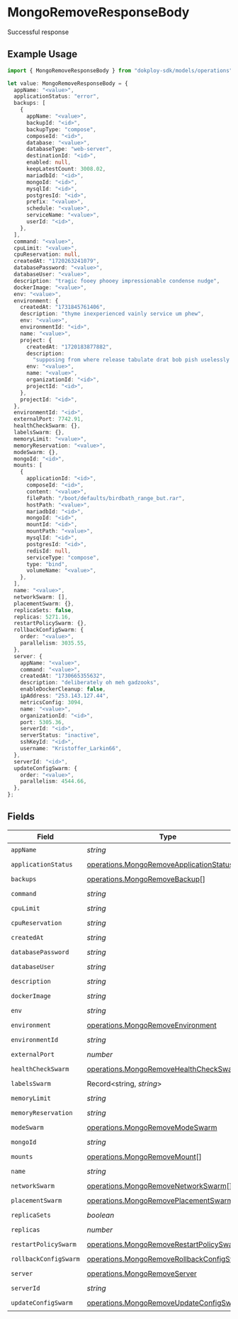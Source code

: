 # MongoRemoveResponseBody

Successful response

## Example Usage

```typescript
import { MongoRemoveResponseBody } from "dokploy-sdk/models/operations";

let value: MongoRemoveResponseBody = {
  appName: "<value>",
  applicationStatus: "error",
  backups: [
    {
      appName: "<value>",
      backupId: "<id>",
      backupType: "compose",
      composeId: "<id>",
      database: "<value>",
      databaseType: "web-server",
      destinationId: "<id>",
      enabled: null,
      keepLatestCount: 3008.02,
      mariadbId: "<id>",
      mongoId: "<id>",
      mysqlId: "<id>",
      postgresId: "<id>",
      prefix: "<value>",
      schedule: "<value>",
      serviceName: "<value>",
      userId: "<id>",
    },
  ],
  command: "<value>",
  cpuLimit: "<value>",
  cpuReservation: null,
  createdAt: "1720263241079",
  databasePassword: "<value>",
  databaseUser: "<value>",
  description: "tragic fooey phooey impressionable condense nudge",
  dockerImage: "<value>",
  env: "<value>",
  environment: {
    createdAt: "1731845761406",
    description: "thyme inexperienced vainly service um phew",
    env: "<value>",
    environmentId: "<id>",
    name: "<value>",
    project: {
      createdAt: "1720183877882",
      description:
        "supposing from where release tabulate drat bob pish uselessly once",
      env: "<value>",
      name: "<value>",
      organizationId: "<id>",
      projectId: "<id>",
    },
    projectId: "<id>",
  },
  environmentId: "<id>",
  externalPort: 7742.91,
  healthCheckSwarm: {},
  labelsSwarm: {},
  memoryLimit: "<value>",
  memoryReservation: "<value>",
  modeSwarm: {},
  mongoId: "<id>",
  mounts: [
    {
      applicationId: "<id>",
      composeId: "<id>",
      content: "<value>",
      filePath: "/boot/defaults/birdbath_range_but.rar",
      hostPath: "<value>",
      mariadbId: "<id>",
      mongoId: "<id>",
      mountId: "<id>",
      mountPath: "<value>",
      mysqlId: "<id>",
      postgresId: "<id>",
      redisId: null,
      serviceType: "compose",
      type: "bind",
      volumeName: "<value>",
    },
  ],
  name: "<value>",
  networkSwarm: [],
  placementSwarm: {},
  replicaSets: false,
  replicas: 5271.16,
  restartPolicySwarm: {},
  rollbackConfigSwarm: {
    order: "<value>",
    parallelism: 3035.55,
  },
  server: {
    appName: "<value>",
    command: "<value>",
    createdAt: "1730665355632",
    description: "deliberately oh meh gadzooks",
    enableDockerCleanup: false,
    ipAddress: "253.143.127.44",
    metricsConfig: 3094,
    name: "<value>",
    organizationId: "<id>",
    port: 5305.36,
    serverId: "<id>",
    serverStatus: "inactive",
    sshKeyId: "<id>",
    username: "Kristoffer_Larkin66",
  },
  serverId: "<id>",
  updateConfigSwarm: {
    order: "<value>",
    parallelism: 4544.66,
  },
};
```

## Fields

| Field                                                                                                  | Type                                                                                                   | Required                                                                                               | Description                                                                                            |
| ------------------------------------------------------------------------------------------------------ | ------------------------------------------------------------------------------------------------------ | ------------------------------------------------------------------------------------------------------ | ------------------------------------------------------------------------------------------------------ |
| `appName`                                                                                              | *string*                                                                                               | :heavy_check_mark:                                                                                     | N/A                                                                                                    |
| `applicationStatus`                                                                                    | [operations.MongoRemoveApplicationStatus](../../models/operations/mongoremoveapplicationstatus.md)     | :heavy_check_mark:                                                                                     | N/A                                                                                                    |
| `backups`                                                                                              | [operations.MongoRemoveBackup](../../models/operations/mongoremovebackup.md)[]                         | :heavy_check_mark:                                                                                     | N/A                                                                                                    |
| `command`                                                                                              | *string*                                                                                               | :heavy_check_mark:                                                                                     | N/A                                                                                                    |
| `cpuLimit`                                                                                             | *string*                                                                                               | :heavy_check_mark:                                                                                     | N/A                                                                                                    |
| `cpuReservation`                                                                                       | *string*                                                                                               | :heavy_check_mark:                                                                                     | N/A                                                                                                    |
| `createdAt`                                                                                            | *string*                                                                                               | :heavy_check_mark:                                                                                     | N/A                                                                                                    |
| `databasePassword`                                                                                     | *string*                                                                                               | :heavy_check_mark:                                                                                     | N/A                                                                                                    |
| `databaseUser`                                                                                         | *string*                                                                                               | :heavy_check_mark:                                                                                     | N/A                                                                                                    |
| `description`                                                                                          | *string*                                                                                               | :heavy_check_mark:                                                                                     | N/A                                                                                                    |
| `dockerImage`                                                                                          | *string*                                                                                               | :heavy_check_mark:                                                                                     | N/A                                                                                                    |
| `env`                                                                                                  | *string*                                                                                               | :heavy_check_mark:                                                                                     | N/A                                                                                                    |
| `environment`                                                                                          | [operations.MongoRemoveEnvironment](../../models/operations/mongoremoveenvironment.md)                 | :heavy_check_mark:                                                                                     | N/A                                                                                                    |
| `environmentId`                                                                                        | *string*                                                                                               | :heavy_check_mark:                                                                                     | N/A                                                                                                    |
| `externalPort`                                                                                         | *number*                                                                                               | :heavy_check_mark:                                                                                     | N/A                                                                                                    |
| `healthCheckSwarm`                                                                                     | [operations.MongoRemoveHealthCheckSwarm](../../models/operations/mongoremovehealthcheckswarm.md)       | :heavy_check_mark:                                                                                     | N/A                                                                                                    |
| `labelsSwarm`                                                                                          | Record<string, *string*>                                                                               | :heavy_check_mark:                                                                                     | N/A                                                                                                    |
| `memoryLimit`                                                                                          | *string*                                                                                               | :heavy_check_mark:                                                                                     | N/A                                                                                                    |
| `memoryReservation`                                                                                    | *string*                                                                                               | :heavy_check_mark:                                                                                     | N/A                                                                                                    |
| `modeSwarm`                                                                                            | [operations.MongoRemoveModeSwarm](../../models/operations/mongoremovemodeswarm.md)                     | :heavy_check_mark:                                                                                     | N/A                                                                                                    |
| `mongoId`                                                                                              | *string*                                                                                               | :heavy_check_mark:                                                                                     | N/A                                                                                                    |
| `mounts`                                                                                               | [operations.MongoRemoveMount](../../models/operations/mongoremovemount.md)[]                           | :heavy_check_mark:                                                                                     | N/A                                                                                                    |
| `name`                                                                                                 | *string*                                                                                               | :heavy_check_mark:                                                                                     | N/A                                                                                                    |
| `networkSwarm`                                                                                         | [operations.MongoRemoveNetworkSwarm](../../models/operations/mongoremovenetworkswarm.md)[]             | :heavy_check_mark:                                                                                     | N/A                                                                                                    |
| `placementSwarm`                                                                                       | [operations.MongoRemovePlacementSwarm](../../models/operations/mongoremoveplacementswarm.md)           | :heavy_check_mark:                                                                                     | N/A                                                                                                    |
| `replicaSets`                                                                                          | *boolean*                                                                                              | :heavy_check_mark:                                                                                     | N/A                                                                                                    |
| `replicas`                                                                                             | *number*                                                                                               | :heavy_check_mark:                                                                                     | N/A                                                                                                    |
| `restartPolicySwarm`                                                                                   | [operations.MongoRemoveRestartPolicySwarm](../../models/operations/mongoremoverestartpolicyswarm.md)   | :heavy_check_mark:                                                                                     | N/A                                                                                                    |
| `rollbackConfigSwarm`                                                                                  | [operations.MongoRemoveRollbackConfigSwarm](../../models/operations/mongoremoverollbackconfigswarm.md) | :heavy_check_mark:                                                                                     | N/A                                                                                                    |
| `server`                                                                                               | [operations.MongoRemoveServer](../../models/operations/mongoremoveserver.md)                           | :heavy_check_mark:                                                                                     | N/A                                                                                                    |
| `serverId`                                                                                             | *string*                                                                                               | :heavy_check_mark:                                                                                     | N/A                                                                                                    |
| `updateConfigSwarm`                                                                                    | [operations.MongoRemoveUpdateConfigSwarm](../../models/operations/mongoremoveupdateconfigswarm.md)     | :heavy_check_mark:                                                                                     | N/A                                                                                                    |